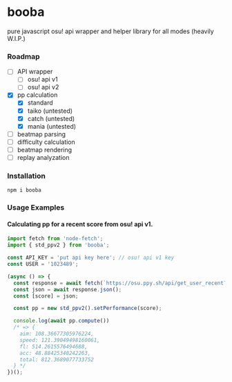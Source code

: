 # booba
pure javascript osu! api wrapper and helper library for all modes (heavily W.I.P.)

### Roadmap
- [ ] API wrapper
  - [ ] osu! api v1
  - [ ] osu! api v2
- [x] pp calculation
  - [x] standard
  - [x] taiko (untested)
  - [x] catch (untested)
  - [x] mania (untested)
- [ ] beatmap parsing
- [ ] difficulty calculation
- [ ] beatmap rendering
- [ ] replay analyzation

### Installation
```
npm i booba
```
### Usage Examples

#### Calculating pp for a recent score from osu! api v1.
```JavaScript
import fetch from 'node-fetch';
import { std_ppv2 } from 'booba';

const API_KEY = 'put api key here'; // osu! api v1 key
const USER = '1023489';

(async () => {
  const response = await fetch(`https://osu.ppy.sh/api/get_user_recent?k=${API_KEY}&u=${USER}&limit=1`);
  const json = await response.json();
  const [score] = json;

  const pp = new std_ppv2().setPerformance(score);

  console.log(await pp.compute())
  /* => {
    aim: 108.36677305976224,
    speed: 121.39049498160061,
    fl: 514.2615576494688,
    acc: 48.88425340242263,
    total: 812.3689077733752
  } */
})();
```
